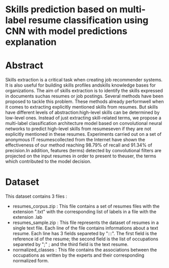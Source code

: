 # Skills prediction based on multi-label resume classification using CNN with model predictions explanation	

# Abstract
Skills extraction is a critical task when creating job recommender systems. It is also useful for building skills profiles andskills knowledge bases for organizations. The aim of skills extraction is to identify the skills expressed in documents suchas resumes or job postings. Several methods have been proposed to tackle this problem. These methods already performwell when it comes to extracting explicitly mentioned skills from resumes. But skills have different levels of abstraction:high-level skills can be determined by low-level ones. Instead of just extracting skill-related terms, we propose a multi-label classification architecture model based on convolutional neural networks to predict high-level skills from resumeseven if they are not explicitly mentioned in these resumes. Experiments carried out on a set of anonymous IT resumescollected from the Internet have shown the effectiveness of our method reaching 98.79% of recall and 91.34% of precision.In addition, features (terms) detected by convolutional filters are projected on the input resumes in order to present to theuser, the terms which contributed to the model decision.

# Dataset
This dataset contains 3 files :
- resumes_corpus.zip : This file contains a set of resumes files with the extension ".txt" with the corresponding list of labels in a file with the extension .lab
- resumes_sample.zip : This file represents the dataset of resumes in a single text file. Each line of the file contains informations about a text resume. Each line has 3 fields separeted by ":::". The first field is the reference id of the resume; the second field is the list of occupations separeted by ";" ; and the third field is the text resume.
- normalized_classes : This file contains the associations between the occupations as written by the experts and their corresponding normalized form.				
							
